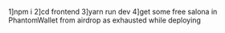 1]npm i 
2]cd frontend 
3]yarn run dev
4]get some free salona in PhantomWallet from airdrop as exhausted while deploying